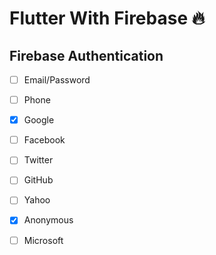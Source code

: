 # Flutter With Firebase 🔥


##      Firebase Authentication

- [ ] Email/Password
- [ ] Phone
- [x] Google
- [ ] Facebook
- [ ] Twitter
- [ ] GitHub
- [ ] Yahoo
- [x] Anonymous
- [ ] Microsoft




<!---

##      Firebase Database - Realtime Database

- [ ] Name Field
- [x] Name Field



##      Firebase Database - Cloud Firestore

- [ ] Name Field
- [x] Name Field


##      Firebase - Storage

- [ ] Name Field
- [x] Name Field


##      Firebase ML Kit

- [ ] Name Field
- [x] Name Field


--->


